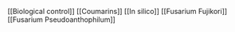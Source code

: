 [[Biological control]]
[[Coumarins]]
[[In silico]]
[[Fusarium Fujikori]]
[[Fusarium Pseudoanthophilum]]
